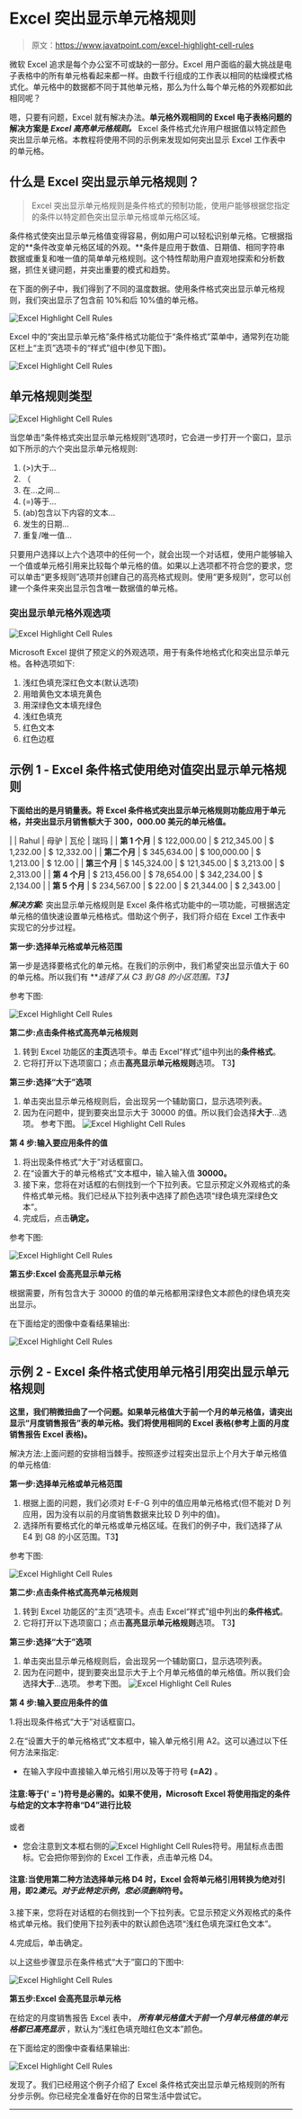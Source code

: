 # Excel 突出显示单元格规则

> 原文：<https://www.javatpoint.com/excel-highlight-cell-rules>

微软 Excel 追求是每个办公室不可或缺的一部分。Excel 用户面临的最大挑战是电子表格中的所有单元格看起来都一样。由数千行组成的工作表以相同的枯燥模式格式化。单元格中的数据都不同于其他单元格，那么为什么每个单元格的外观都如此相同呢？

嗯，只要有问题，Excel 就有解决办法。**单元格外观相同的 Excel 电子表格问题的解决方案是 *Excel 高亮单元格规则。*** Excel 条件格式允许用户根据值以特定颜色突出显示单元格。本教程将使用不同的示例来发现如何突出显示 Excel 工作表中的单元格。

## 什么是 Excel 突出显示单元格规则？

> Excel 突出显示单元格规则是条件格式的预制功能，使用户能够根据您指定的条件以特定颜色突出显示单元格或单元格区域。

条件格式使突出显示单元格值变得容易，例如用户可以轻松识别单元格。它根据指定的**条件改变单元格区域的外观。**条件是应用于数值、日期值、相同字符串数据或重复和唯一值的简单单元格规则。这个特性帮助用户直观地探索和分析数据，抓住关键问题，并突出重要的模式和趋势。

在下面的例子中，我们得到了不同的温度数据。使用条件格式突出显示单元格规则，我们突出显示了包含前 10%和后 10%值的单元格。

![Excel Highlight Cell Rules](img/e1413c9fc7b8f677f32ef15fe9e572b9.png)

Excel 中的“突出显示单元格”条件格式功能位于“条件格式”菜单中，通常列在功能区栏上“主页”选项卡的“样式”组中(参见下图)。

![Excel Highlight Cell Rules](img/87c052bafe0d09be2b1e05913bb6ed39.png)

## 单元格规则类型

![Excel Highlight Cell Rules](img/64aef244ad3247f2daaa2a49949048fe.png)

当您单击“条件格式突出显示单元格规则”选项时，它会进一步打开一个窗口，显示如下所示的六个突出显示单元格规则:

1.  (>)大于...
2.  （
3.  在...之间...
4.  (=)等于...
5.  (ab)包含以下内容的文本...
6.  发生的日期...
7.  重复/唯一值...

只要用户选择以上六个选项中的任何一个，就会出现一个对话框，使用户能够输入一个值或单元格引用来比较每个单元格的值。如果以上选项都不符合您的要求，您可以单击“更多规则”选项并创建自己的高亮格式规则。使用“更多规则”，您可以创建一个条件来突出显示包含唯一数据值的单元格。

### 突出显示单元格外观选项

![Excel Highlight Cell Rules](img/114ca33aee449d5ddf6476e60322041d.png)

Microsoft Excel 提供了预定义的外观选项，用于有条件地格式化和突出显示单元格。各种选项如下:

1.  浅红色填充深红色文本(默认选项)
2.  用暗黄色文本填充黄色
3.  用深绿色文本填充绿色
4.  浅红色填充
5.  红色文本
6.  红色边框

## 示例 1 - Excel 条件格式使用绝对值突出显示单元格规则

**下面给出的是月销量表。将 Excel 条件格式突出显示单元格规则功能应用于单元格，并突出显示月销售额大于 300，000.00 美元的单元格值。**

|  | Rahul | 母驴 | 瓦伦 | 瑞玛 |
| **第 1 个月** | $ 122,000.00 | $ 212,345.00 | $ 1,232.00 | $ 12,332.00 |
| **第二个月** | $ 345,634.00 | $ 100,000.00 | $ 1,213.00 | $ 12.00 |
| **第三个月** | $ 145,324.00 | $ 121,345.00 | $ 3,213.00 | $ 2,313.00 |
| **第 4 个月** | $ 213,456.00 | $ 78,654.00 | $ 342,234.00 | $ 2,134.00 |
| **第 5 个月** | $ 234,567.00 | $ 22.00 | $ 21,344.00 | $ 2,343.00 |

***解决方案:*** 突出显示单元格规则是 Excel 条件格式功能中的一项功能，可根据选定单元格的值快速设置单元格格式。借助这个例子，我们将介绍在 Excel 工作表中实现它的分步过程。

**第一步:选择单元格或单元格范围**

第一步是选择要格式化的单元格。在我们的示例中，我们希望突出显示值大于 60 的单元格。所以我们有 ***选择了从 C3 到 G8 的小区范围。*T3】**

参考下图:

![Excel Highlight Cell Rules](img/8b268dd9a80ad834fb872ce87591cbdc.png)

**第二步:点击条件格式高亮单元格规则**

1.  转到 Excel 功能区的**主页**选项卡。单击 Excel“样式”组中列出的**条件格式**。
2.  它将打开以下选项窗口；点击**高亮显示单元格规则**选项。
    T3】

**第三步:选择“大于”选项**

1.  单击突出显示单元格规则后，会出现另一个辅助窗口，显示选项列表。
2.  因为在问题中，提到要突出显示大于 30000 的值。所以我们会选择**大于**...选项。
    参考下图。
    ![Excel Highlight Cell Rules](img/7c22b5e53272cda54970c55dc3bcc6b2.png)

**第 4 步:输入要应用条件的值**

1.  将出现条件格式“大于”对话框窗口。
2.  在“设置大于的单元格格式”文本框中，输入输入值 **30000。**
3.  接下来，您将在对话框的右侧找到一个下拉列表。它显示预定义外观格式的条件格式单元格。我们已经从下拉列表中选择了颜色选项“绿色填充深绿色文本”。
4.  完成后，点击**确定。**

参考下图:

![Excel Highlight Cell Rules](img/64403b75621970c3fe3926857e9210d3.png)

**第五步:Excel 会高亮显示单元格**

根据需要，所有包含大于 30000 的值的单元格都用深绿色文本颜色的绿色填充突出显示。

在下面给定的图像中查看结果输出:

![Excel Highlight Cell Rules](img/e5f70e3e87d6974270acef75052f6941.png)

## 示例 2 - Excel 条件格式使用单元格引用突出显示单元格规则

**这里，我们稍微扭曲了一个问题。如果单元格值大于前一个月的单元格值，请突出显示“月度销售报告”表的单元格。我们将使用相同的 Excel 表格(参考上面的月度销售报告 Excel 表格)。**

解决方法:上面问题的安排相当棘手。按照逐步过程突出显示上个月大于单元格值的单元格值:

**第一步:选择单元格或单元格范围**

1.  根据上面的问题，我们必须对 E-F-G 列中的值应用单元格格式(但不能对 D 列应用，因为没有以前的月度销售数据来比较 D 列中的值)。
2.  选择所有要格式化的单元格或单元格区域。在我们的例子中，我们选择了从 E4 到 G8 的小区范围。T3】

参考下图:

![Excel Highlight Cell Rules](img/c5ca7dfe8496f605abe19fce6e9bde9e.png)

**第二步:点击条件格式高亮单元格规则**

1.  转到 Excel 功能区的“主页”选项卡。点击 Excel“样式”组中列出的**条件格式**。
2.  它将打开以下选项窗口；点击**高亮显示单元格规则**选项。
    T3】

**第三步:选择“大于”选项**

1.  单击突出显示单元格规则后，会出现另一个辅助窗口，显示选项列表。
2.  因为在问题中，提到要突出显示大于上个月单元格值的单元格值。所以我们会选择**大于**...选项。
    参考下图。
    ![Excel Highlight Cell Rules](img/7c22b5e53272cda54970c55dc3bcc6b2.png)

**第 4 步:输入要应用条件的值**

1.将出现条件格式“大于”对话框窗口。

2.在“设置大于的单元格格式”文本框中，输入单元格引用 A2。这可以通过以下任何方法来指定:

*   在输入字段中直接输入单元格引用以及等于符号 **(=A2)** 。

#### 注意:等于(' = ')符号是必需的。如果不使用，Microsoft Excel 将使用指定的条件与给定的文本字符串“D4”进行比较

或者

*   您会注意到文本框右侧的![Excel Highlight Cell Rules](img/c9bc579aa5c65753fb30df1652d002b3.png)符号。用鼠标点击图标。它会把你带到你的 Excel 工作表，点击单元格 D4。

#### 注意:当使用第二种方法选择单元格 D4 时，Excel 会将单元格引用转换为绝对引用，即$2 澳元。对于此特定示例，您必须删除$符号。

3.接下来，您将在对话框的右侧找到一个下拉列表。它显示预定义外观格式的条件格式单元格。我们使用下拉列表中的默认颜色选项“浅红色填充深红色文本”。

4.完成后，单击确定。

以上这些步骤显示在条件格式“大于”窗口的下图中:

![Excel Highlight Cell Rules](img/6e2a93308aeca8c072f98360e53a2039.png)

**第五步:Excel 会高亮显示单元格**

在给定的月度销售报告 Excel 表中， ***所有单元格值大于前一个月单元格值的单元格都已高亮显示*** ，默认为“浅红色填充暗红色文本”颜色。

在下面给定的图像中查看结果输出:

![Excel Highlight Cell Rules](img/b41011d9c6b2955f00171ee559de1402.png)

发现了。我们已经用这个例子介绍了 Excel 条件格式突出显示单元格规则的所有分步示例。你已经完全准备好在你的日常生活中尝试它。

* * *